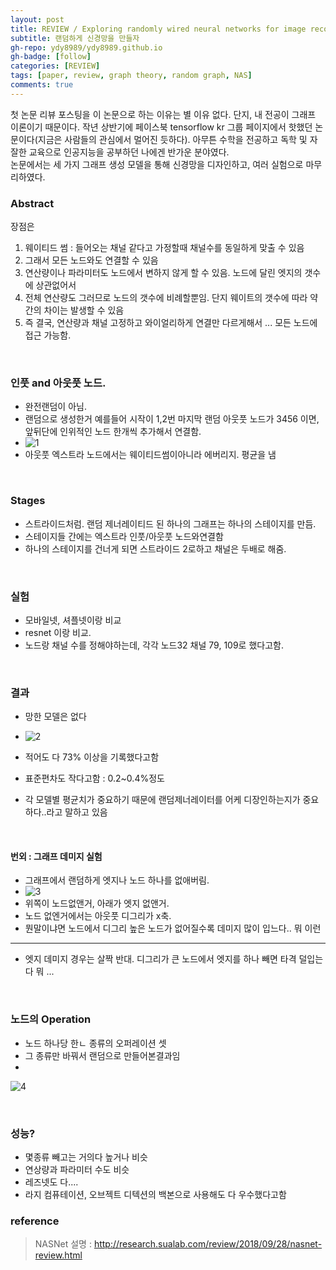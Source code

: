 ```yaml
---
layout: post
title: REVIEW / Exploring randomly wired neural networks for image recognition 
subtitle: 랜덤하게 신경망을 만들자
gh-repo: ydy8989/ydy8989.github.io
gh-badge: [follow]
categories: [REVIEW]
tags: [paper, review, graph theory, random graph, NAS]
comments: true
---
```

첫 논문 리뷰 포스팅을 이 논문으로 하는 이유는 별 이유 없다. 단지, 내 전공이 그래프 이론이기 때문이다. 
작년 상반기에 페이스북 tensorflow kr 그룹 페이지에서 핫했던 논문이다(지금은 사람들의 관심에서 멀어진 듯하다). 
아무튼 수학을 전공하고 독학 및 자잘한 교육으로 인공지능을 공부하던 나에겐 반가운 분야였다.\
논문에서는 세 가지 그래프 생성 모델을 통해 신경망을 디자인하고, 여러 실험으로 마무리하였다. 

### Abstract
장점은 
1. 웨이티드 썸 : 들어오는 채널 같다고 가정할때 채널수를 동일하게 맞출 수 있음
2. 그래서 모든 노드와도 연결할 수 있음
3. 연산량이나 파라미터도 노드에서 변하지 않게 할 수 있음. 노드에 달린 엣지의 갯수에 상관없어서
4. 전체 연산량도 그러므로 노드의 갯수에 비례할뿐임. 단지 웨이트의 갯수에 따라 약간의 차이는 발생할 수 있음
5. 즉 결국, 연산량과 채널 고정하고 와이얼리하게 연결만 다르게해서 ... 모든 노드에 접근 가능함.
    
<br/>

### 인풋 and 아웃풋 노드. 

- 완전랜덤이 아님. 
- 랜덤으로 생성한거 예를들어 시작이 1,2번 마지막 랜덤 아웃풋 노드가 3456 이면, 앞뒤단에 인위적인 노드 한개씩 추가해서 연결함. 
- ![1](/assets/img/network.png)
- 아웃풋 엑스트라 노드에서는 웨이티드썸이아니라 에버리지. 평균을 냄

<br/>

### Stages 

- 스트라이드처럼. 랜덤 제너레이티드 된 하나의 그래프는 하나의 스테이지를 만듬. 
- 스테이지들 간에는 엑스트라 인풋/아웃풋 노드와연결함
- 하나의 스테이지를 건너게 되면 스트라이드 2로하고 채널은 두배로 해줌.

<br/>


### 실험

- 모바일넷, 셔플넷이랑 비교
- resnet 이랑 비교. 
- 노드랑 채널 수를 정해야하는데, 각각 노드32 채널 79, 109로 했다고함. 

<br/>

### 결과

- 망한 모델은 없다
-  ![2](/assets/img/accuracy.png)

- 적어도 다 73% 이상을 기록했다고함
-  표준편차도 작다고함 : 0.2~0.4%정도
- 각 모델별 평균치가 중요하기 때문에 랜덤제너레이터를 어케 디장인하는지가 중요하다..라고 말하고 있음

<br/>

#### 번외 : 그래프 데미지 실험

- 그래프에서 랜덤하게 엣지나 노드 하나를 없애버림.
- ![3](/assets/img/degree.png)
- 위쪽이 노드없앤거, 아래가 엣지 없앤거.
- 노드 없엔거에서는 아웃풋 디그리가 x축.
- 뭔말이냐면 노드에서 디그리 높은 노드가 없어질수록 데미지 많이 입느다.. 뭐 이런

---

- 엣지 데미지 경우는 살짝 반대. 디그리가 큰 노드에서 엣지를 하나 빼면 타격 덜입는다 뭐 ...

<br/>

### 노드의 Operation

- 노드 하나당 한ㄴ 종류의 오퍼레이션 셋 
- 그 종류만 바꿔서 랜덤으로 만들어본결과임
- 

![4](/assets/img/model.png)

<br/> 

### 성능?

- 몇종류 빼고는 거의다 높거나 비슷
- 연상량과 파라미터 수도 비슷
- 레즈넷도 다.... 
- 라지 컴퓨테이션, 오브젝트 디텍션의 백본으로 사용해도 다 우수했다고함

### reference
> NASNet 설명 : <http://research.sualab.com/review/2018/09/28/nasnet-review.html>
